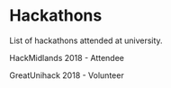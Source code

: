 # Hackathons
List of hackathons attended at university.

HackMidlands 2018 - Attendee

GreatUnihack 2018 - Volunteer
